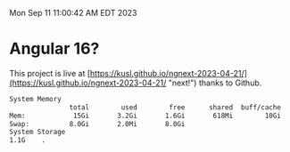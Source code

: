 Mon Sep 11 11:00:42 AM EDT 2023

# Angular 16?


This project is live at [https://kusl.github.io/ngnext-2023-04-21/](https://kusl.github.io/ngnext-2023-04-21/ "next!") thanks to Github.

```bash
System Memory
               total        used        free      shared  buff/cache   available
Mem:            15Gi       3.2Gi       1.6Gi       618Mi        10Gi        11Gi
Swap:          8.0Gi       2.0Mi       8.0Gi
System Storage
1.1G	.
```
```bash

